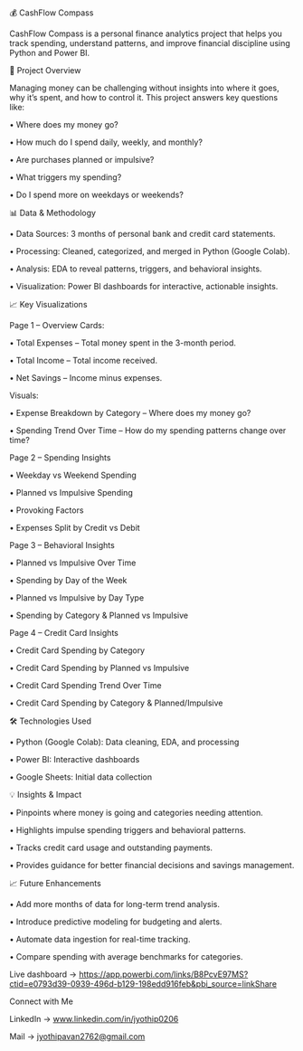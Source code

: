 💰 CashFlow Compass

CashFlow Compass is a personal finance analytics project that helps you track spending, understand patterns, and improve financial discipline using Python and Power BI.

🚀 Project Overview

Managing money can be challenging without insights into where it goes, why it’s spent, and how to control it. This project answers key questions like:

•	Where does my money go?

•	How much do I spend daily, weekly, and monthly?

•	Are purchases planned or impulsive?

•	What triggers my spending?

•	Do I spend more on weekdays or weekends?

📊 Data & Methodology

•	Data Sources: 3 months of personal bank and credit card statements.

•	Processing: Cleaned, categorized, and merged in Python (Google Colab).

•	Analysis: EDA to reveal patterns, triggers, and behavioral insights.

•	Visualization: Power BI dashboards for interactive, actionable insights.

📈 Key Visualizations

Page 1 – Overview 
Cards:

•	Total Expenses – Total money spent in the 3-month period.

•	Total Income – Total income received.

•	Net Savings – Income minus expenses.

Visuals:

•	Expense Breakdown by Category – Where does my money go?

•	Spending Trend Over Time – How do my spending patterns change over time?

Page 2 – Spending Insights

•	Weekday vs Weekend Spending 

•	Planned vs Impulsive Spending 

•	Provoking Factors 

•	Expenses Split by Credit vs Debit  

Page 3 – Behavioral Insights

•	Planned vs Impulsive Over Time 

•	Spending by Day of the Week 

•	Planned vs Impulsive by Day Type 

•	Spending by Category & Planned vs Impulsive 

Page 4 – Credit Card Insights

•	Credit Card Spending by Category

•	Credit Card Spending by Planned vs Impulsive

•	Credit Card Spending Trend Over Time

•	Credit Card Spending by Category & Planned/Impulsive

🛠 Technologies Used

•	Python (Google Colab): Data cleaning, EDA, and processing

•	Power BI: Interactive dashboards

•	Google Sheets: Initial data collection

💡 Insights & Impact

•	Pinpoints where money is going and categories needing attention.

•	Highlights impulse spending triggers and behavioral patterns.

•	Tracks credit card usage and outstanding payments.

•	Provides guidance for better financial decisions and savings management.

📈 Future Enhancements

•	Add more months of data for long-term trend analysis.

•	Introduce predictive modeling for budgeting and alerts.

•	Automate data ingestion for real-time tracking.

•	Compare spending with average benchmarks for categories.

Live dashboard -> https://app.powerbi.com/links/B8PcvE97MS?ctid=e0793d39-0939-496d-b129-198edd916feb&pbi_source=linkShare

Connect with Me

LinkedIn -> www.linkedin.com/in/jyothip0206

Mail -> jyothipavan2762@gmail.com
